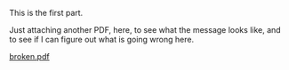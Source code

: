 This is the first part.

Just attaching another PDF, here, to see what the message looks like,
and to see if I can figure out what is going wrong here.


[broken.pdf](broken.pdf)